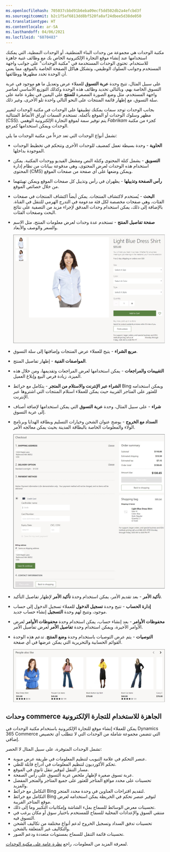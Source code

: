 ```yaml
---
ms.openlocfilehash: 705037cbbd91b6eba09ecf5dd502db2a4efcbd3f
ms.sourcegitcommit: b2c1f5af6813dd8bf520fa8af24dbee5d38de050
ms.translationtype: HT
ms.contentlocale: ar-SA
ms.lasthandoff: 04/06/2021
ms.locfileid: "6070483"
---
```

مكتبة الوحدات هي مجموعة من وحدات البناء المنطقية، أو الوحدات النمطية، التي يمكنك استخدامها عند إنشاء موقع التجارة الإلكترونية الخاص بك مع وظائف غنية جاهزة للاستخدام. تحتوي الوحدات المستخدمة في "مكتبة الوحدات" على جوانب واجهة المستخدم وجوانب السلوك الوظيفي، وتشكل هياكل الصفحة الخاصة بالموقع، مما يعني أن الوحدة تحدد مظهرها ووظائفها. 

على سبيل المثال، تتيح وحدة **عربة التسوق** للعملاء عرض وتعديل ما هو موجود في عربة التسوق الخاصة بهم، وبالتالي تحديد وظائف هذه الوحدة وكذلك التوزيع الأساسي لعناصر واجهة المستخدم، مثل وضع الصورة المصغرة **للمنتج** على اليمين في نظرة عامة على سلة التسوق، مع إظهار قائمة المنتجات على النحو التالي واحدة تلو الأخرى، وغير ذلك.

بجانب الوحدات توجد سمات يمكنك تطبيقها على الوحدات في مكتبة الوحدات لتغيير مظهر وسلوك الوحدات أو الموقع بأكمله. تستخدم السمات أوراق الأنماط المتتالية (CSS). يتم توفير سمة لموقع التجارة الإلكترونية الوهمي *Fabrikam* كجزء من مكتبة الوحدات ويمكن استخدامها كمرجع.

تشمل أنواع الوحدات التي تعد جزءاً من مكتبة الوحدات ما يلي:

- **الحاوية** - وحدة بسيطة تعمل كمضيف للوحدات الأخرى وتتحكم في تخطيط الوحدات الموجودة بداخلها.
- **التسويق** - يشمل كتلة المحتوى وكتلة النص ومشغل الفيديو ووحدات المكتبة. يمكن استخدام هذه الوحدات لعرض المحتوى، وهي مدفوعة ببيانات من نظام إدارة المحتوى (CMS) ويمكن وضعها على أي صفحة من صفحات الموقع.
- **رأس الصفحة وتذييلها** - يظهران في رأس وتذييل كل صفحات الموقع ويمكن تهيئتهما من خلال خصائص الموقع.
- **البحث** - يُستخدم لاكتشاف المنتجات. يمكن أيضاً اكتشاف المنتجات في صفحات الفئات، وهي صفحات مخصصة لكل فئة مدعومة في التدرج الهرمي للتنقل في القناة. بالإضافة إلى ذلك، يمكن استخدام وحدات المدقق لإجراء مزيد من التصفية على نتائج البحث وصفحات الفئات.
- **صفحة تفاصيل المنتج** - تستخدم عدة وحدات لعرض معلومات المنتج، مثل الاسم والسعر والوصف والأبعاد. 

    ![مثال على صفحة تفاصيل المنتج في Dynamics 365 Commerce](../media/product-details-ss.jpg) 
    
- **مربع الشراء** - يتيح للعملاء عرض المنتجات وإضافتها إلى سلة التسوق. 
- **المواصفات الفنية** - إظهار تفاصيل المنتج. 
- **التقييمات والمراجعات** - يمكن استخدامها لعرض المراجعات وتقديمها، ومن خلال هذه الميزة، زيادة فرص البيع وإبلاغ العميل.
- **الشراء عبر الإنترنت والاستلام من المتجر** - يتكامل مع خرائط Bing ويمكن استخدامه للعثور على المتاجر القريبة حيث يمكن للعملاء استلام المنتجات التي اشتروها عبر الإنترنت.
- **شراء** - على سبيل المثال، وحدة **عربة التسوق** التي يمكن استخدامها لإضافة أصناف إلى عربة التسوق.
- **السداد مع الخروج** - يوضح عنوان الشحن وخيارات التسليم وبطاقة الهدايا وبرنامج الولاء والمعلومات الخاصة بالبطاقة المدينة بحيث يمكن معالجه الأمر. 

    ![مثال على وحدة السداد مع الخروج في Dynamics 365 Commerce](../media/checkout-page-ss.jpg)
    
- **تأكيد الأمر** - بعد تقديم الأمر، يمكن استخدام وحدة **تأكيد الأمر** لإظهار تفاصيل التأكيد.
- **إدارة الحساب** - تتيح وحدة **تسجيل الدخول** للعملاء تسجيل الدخول إلى حساب موجود، وتتيح لهم وحدة **التسجيل** إنشاء حساب جديد. 
- **محفوظات الأوامر** - بعد إنشاء حساب، يمكن استخدام وحدة **محفوظات الأوامر** لعرض الأوامر الأخيرة، ويمكن استخدام وحدة **تفاصيل الأمر** لعرض تفاصيل الأمر.
- **التوصيات** - يتم عرض التوصيات باستخدام وحدة **وضع المنتج**. تدعم هذه الوحدة القوائم الحسابية والتحريرية التي يمكن عرضها في أي صفحة.

    ![مثال على وحدة التوصيات في Dynamics 365 Commerce](../media/recommendations-module.jpg) 

## <a name="out-of-the-box-commerce-modules-for-e-commerce"></a>وحدات commerce الجاهزة للاستخدام للتجارة الإلكترونية
يمكن للعملاء إنشاء موقع للتجارة الإلكترونية باستخدام مكتبة الوحدات في Dynamics 365 Commerce التي تتضمن مجموعة شاملة من الوحدات التي لا تتطلب أي تخصيص إضافي. 

تشمل الوحدات المتوفرة، على سبيل المثال لا الحصر:
- عنصر التحكم في علامة التبويب لتنظيم المعلومات في طريقة عرض مبوبة.
- تحكم الأكورديون لتنظيم المعلومات في أدراج قابلة للطي.
- مسار التنقل لتوفير تنقل ثانوي في الموقع.
- عربة تسوق صغيرة لإظهار ملخص عربة التسوق على رأس الصفحة.
- تحسينات على محدد مواقع المتاجر للعثور على جميع المتاجر والمتجر المفضل والمزيد.
- التكامل مع خرائط Bing لتقديم اقتراحات العناوين في وحدة محدد المتجر.
- التكامل مع خرائط Bing لتوفير عنصر تحكم في الخريطة يمكن استخدامه لعرض موقع المتاجر القريبة.
- تحسينات معرض الوسائط للسماح بملء الشاشة وإمكانيات التكبير وما إلى ذلك.
- منتقي السوق والإعدادات المحلية للسماح للمستخدم باختيار سوق أو مكان يرغب في التسوق فيه.
- تحسينات تدفق السداد وتسجيل الخروج لدعم أنواع مختلفة من تكاليف الشحن والتكاليف غير المتعلقة بالشحن.
- تحسينات قائمة التنقل للسماح بمستويات متعددة ودعم الصور.


لمعرفة المزيد من المعلومات، راجع [نظرة عامة على مكتبة الوحدات](https://docs.microsoft.com/dynamics365/commerce/starter-kit-overview#additional-resources/?azure-portal=true).

